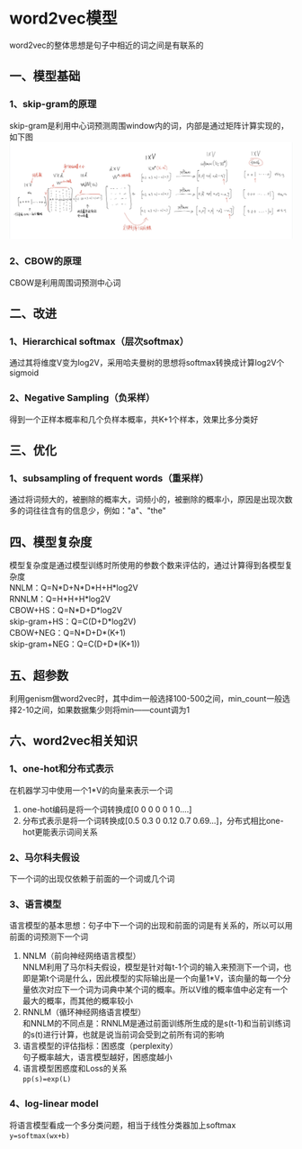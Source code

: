 # word2vec模型
word2vec的整体思想是句子中相近的词之间是有联系的
## 一、模型基础
### 1、skip-gram的原理
skip-gram是利用中心词预测周围window内的词，内部是通过矩阵计算实现的，如下图  
![skip-gram](pic\skip-gram.png)
### 2、CBOW的原理
CBOW是利用周围词预测中心词
## 二、改进
### 1、Hierarchical softmax（层次softmax）
通过其将维度V变为log2V，采用哈夫曼树的思想将softmax转换成计算log<font size=2>2</font>V个sigmoid
### 2、Negative Sampling（负采样）
得到一个正样本概率和几个负样本概率，共K+1个样本，效果比多分类好
## 三、优化
### 1、subsampling of frequent words（重采样）
通过将词频大的，被删除的概率大，词频小的，被删除的概率小，原因是出现次数多的词往往含有的信息少，例如："a"、"the"
## 四、模型复杂度
模型复杂度是通过模型训练时所使用的参数个数来评估的，通过计算得到各模型复杂度  
NNLM：Q=N\*D+N\*D\*H+H\*log2V  
RNNLM：Q=H\*H+H\*log2V  
CBOW+HS：Q=N\*D+D\*log2V  
skip-gram+HS：Q=C(D+D\*log2V)  
CBOW+NEG：Q=N\*D+D\*(K+1)  
skip-gram+NEG：Q=C(D+D\*(K+1))  
## 五、超参数
利用genism做word2vec时，其中dim一般选择100-500之间，min_count一般选择2-10之间，如果数据集少则将min——count调为1
## 六、word2vec相关知识
### 1、one-hot和分布式表示
在机器学习中使用一个1\*V的向量来表示一个词
1. one-hot编码是将一个词转换成[0 0 0 0 0 1 0....]
2. 分布式表示是将一个词转换成[0.5 0.3 0 0.12 0.7 0.69...]，分布式相比one-hot更能表示词间关系
### 2、马尔科夫假设
下一个词的出现仅依赖于前面的一个词或几个词
### 3、语言模型
语言模型的基本思想：句子中下一个词的出现和前面的词是有关系的，所以可以用前面的词预测下一个词
1. NNLM（前向神经网络语言模型）  
NNLM利用了马尔科夫假设，模型是针对每t-1个词的输入来预测下一个词，也即是第t个词是什么，因此模型的实际输出是一个向量1\*V，该向量的每一个分量依次对应下一个词为词典中某个词的概率。所以V维的概率值中必定有一个最大的概率，而其他的概率较小
2. RNNLM（循环神经网络语言模型）  
和NNLM的不同点是：RNNLM是通过前面训练所生成的是s(t-1)和当前训练词的s(t)进行计算，也就是说当前词会受到之前所有词的影响
3. 语言模型的评估指标：困惑度（perplexity）  
句子概率越大，语言模型越好，困惑度越小
4. 语言模型困惑度和Loss的关系  
`pp(s)=exp(L)`
### 4、log-linear model
将语言模型看成一个多分类问题，相当于线性分类器加上softmax  
`y=softmax(wx+b)`






